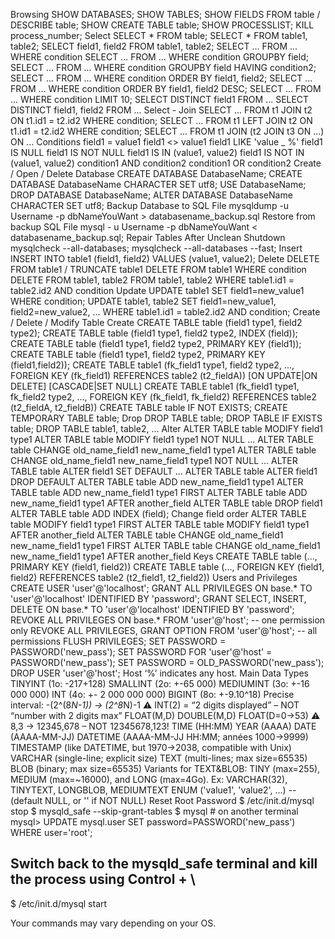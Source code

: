 Browsing
SHOW DATABASES;
SHOW TABLES;
SHOW FIELDS FROM table / DESCRIBE table;
SHOW CREATE TABLE table;
SHOW PROCESSLIST;
KILL process_number;
Select
SELECT * FROM table;
SELECT * FROM table1, table2;
SELECT field1, field2 FROM table1, table2;
SELECT ... FROM ... WHERE condition
SELECT ... FROM ... WHERE condition GROUPBY field;
SELECT ... FROM ... WHERE condition GROUPBY field HAVING condition2;
SELECT ... FROM ... WHERE condition ORDER BY field1, field2;
SELECT ... FROM ... WHERE condition ORDER BY field1, field2 DESC;
SELECT ... FROM ... WHERE condition LIMIT 10;
SELECT DISTINCT field1 FROM ...
SELECT DISTINCT field1, field2 FROM ...
Select - Join
SELECT ... FROM t1 JOIN t2 ON t1.id1 = t2.id2 WHERE condition;
SELECT ... FROM t1 LEFT JOIN t2 ON t1.id1 = t2.id2 WHERE condition;
SELECT ... FROM t1 JOIN (t2 JOIN t3 ON ...) ON ...
Conditions
field1 = value1
field1 <> value1
field1 LIKE 'value _ %'
field1 IS NULL
field1 IS NOT NULL
field1 IS IN (value1, value2)
field1 IS NOT IN (value1, value2)
condition1 AND condition2
condition1 OR condition2
Create / Open / Delete Database
CREATE DATABASE DatabaseName;
CREATE DATABASE DatabaseName CHARACTER SET utf8;
USE DatabaseName;
DROP DATABASE DatabaseName;
ALTER DATABASE DatabaseName CHARACTER SET utf8;
Backup Database to SQL File
mysqldump -u Username -p dbNameYouWant > databasename_backup.sql
Restore from backup SQL File
mysql - u Username -p dbNameYouWant < databasename_backup.sql;
Repair Tables After Unclean Shutdown
mysqlcheck --all-databases;
mysqlcheck --all-databases --fast;
Insert
INSERT INTO table1 (field1, field2) VALUES (value1, value2);
Delete
DELETE FROM table1 / TRUNCATE table1
DELETE FROM table1 WHERE condition
DELETE FROM table1, table2 FROM table1, table2 WHERE table1.id1 =
  table2.id2 AND condition
Update
UPDATE table1 SET field1=new_value1 WHERE condition;
UPDATE table1, table2 SET field1=new_value1, field2=new_value2, ... WHERE
  table1.id1 = table2.id2 AND condition;
Create / Delete / Modify Table
Create
CREATE TABLE table (field1 type1, field2 type2);
CREATE TABLE table (field1 type1, field2 type2, INDEX (field));
CREATE TABLE table (field1 type1, field2 type2, PRIMARY KEY (field1));
CREATE TABLE table (field1 type1, field2 type2, PRIMARY KEY (field1,field2));
CREATE TABLE table1 (fk_field1 type1, field2 type2, ...,
  FOREIGN KEY (fk_field1) REFERENCES table2 (t2_fieldA))
    [ON UPDATE|ON DELETE] [CASCADE|SET NULL]
CREATE TABLE table1 (fk_field1 type1, fk_field2 type2, ...,
 FOREIGN KEY (fk_field1, fk_field2) REFERENCES table2 (t2_fieldA, t2_fieldB))
CREATE TABLE table IF NOT EXISTS;
CREATE TEMPORARY TABLE table;
Drop
DROP TABLE table;
DROP TABLE IF EXISTS table;
DROP TABLE table1, table2, ...
Alter
ALTER TABLE table MODIFY field1 type1
ALTER TABLE table MODIFY field1 type1 NOT NULL ...
ALTER TABLE table CHANGE old_name_field1 new_name_field1 type1
ALTER TABLE table CHANGE old_name_field1 new_name_field1 type1 NOT NULL ...
ALTER TABLE table ALTER field1 SET DEFAULT ...
ALTER TABLE table ALTER field1 DROP DEFAULT
ALTER TABLE table ADD new_name_field1 type1
ALTER TABLE table ADD new_name_field1 type1 FIRST
ALTER TABLE table ADD new_name_field1 type1 AFTER another_field
ALTER TABLE table DROP field1
ALTER TABLE table ADD INDEX (field);
Change field order
ALTER TABLE table MODIFY field1 type1 FIRST
ALTER TABLE table MODIFY field1 type1 AFTER another_field
ALTER TABLE table CHANGE old_name_field1 new_name_field1 type1 FIRST
ALTER TABLE table CHANGE old_name_field1 new_name_field1 type1 AFTER
  another_field
Keys
CREATE TABLE table (..., PRIMARY KEY (field1, field2))
CREATE TABLE table (..., FOREIGN KEY (field1, field2) REFERENCES table2
(t2_field1, t2_field2))
Users and Privileges
CREATE USER 'user'@'localhost';
GRANT ALL PRIVILEGES ON base.* TO 'user'@'localhost' IDENTIFIED BY 'password';
GRANT SELECT, INSERT, DELETE ON base.* TO 'user'@'localhost' IDENTIFIED BY 'password';
REVOKE ALL PRIVILEGES ON base.* FROM 'user'@'host'; -- one permission only
REVOKE ALL PRIVILEGES, GRANT OPTION FROM 'user'@'host'; -- all permissions
FLUSH PRIVILEGES;
SET PASSWORD = PASSWORD('new_pass');
SET PASSWORD FOR 'user'@'host' = PASSWORD('new_pass');
SET PASSWORD = OLD_PASSWORD('new_pass');
DROP USER 'user'@'host';
Host ‘%’ indicates any host.
Main Data Types
TINYINT (1o: -217+128)
SMALLINT (2o: +-65 000)
MEDIUMINT (3o: +-16 000 000)
INT (4o: +- 2 000 000 000)
BIGINT (8o: +-9.10^18)
Precise interval: -(2^(8*N-1)) -> (2^8*N)-1
⚠ INT(2) = “2 digits displayed” – NOT “number with 2 digits max”
FLOAT(M,D)
DOUBLE(M,D)
FLOAT(D=0->53)
⚠ 8,3 -> 12345,678 – NOT 12345678,123!
TIME (HH:MM)
YEAR (AAAA)
DATE (AAAA-MM-JJ)
DATETIME (AAAA-MM-JJ HH:MM; années 1000->9999)
TIMESTAMP (like DATETIME, but 1970->2038, compatible with Unix)
VARCHAR (single-line; explicit size)
TEXT (multi-lines; max size=65535)
BLOB (binary; max size=65535)
Variants for TEXT&BLOB: TINY (max=255), MEDIUM (max=~16000), and LONG (max=4Go). Ex: VARCHAR(32), TINYTEXT, LONGBLOB, MEDIUMTEXT
ENUM ('value1', 'value2', ...) -- (default NULL, or '' if NOT NULL)
Reset Root Password
$ /etc/init.d/mysql stop
$ mysqld_safe --skip-grant-tables
$ mysql # on another terminal
mysql> UPDATE mysql.user SET password=PASSWORD('new_pass') WHERE user='root';
## Switch back to the mysqld_safe terminal and kill the process using Control + \
$ /etc/init.d/mysql start

Your commands may vary depending on your OS.
